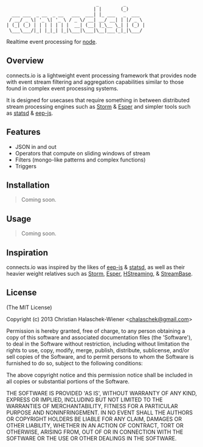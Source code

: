                                      _         _       
                                    | |       (_)      
      ___ ___  _ __  _ __   ___  ___| |_ ___   _  ___  
     / __/ _ \| '_ \| '_ \ / _ \/ __| __/ __| | |/ _ \ 
    | (_| (_) | | | | | | |  __| (__| |_\__ \_| | (_) |
     \___\___/|_| |_|_| |_|\___|\___|\__|___(_|_|\___/ 
                                                    

Realtime event processing for [node](http://nodejs.org).

## Overview

connects.io is a lightweight event processing framework that provides node with event stream filtering and aggregation capabilities similar to those found in complex event processing systems.

It is designed for usecases that require something in between distributed stream processing engines such as [Storm](https://github.com/nathanmarz/storm) & [Esper](http://esper.codehaus.org/) and simpler tools such as [statsd](https://github.com/etsy/statsd/) & [eep-js](https://github.com/darach/eep-js).

## Features
- JSON in and out
- Operators that compute on sliding windows of stream
- Filters (mongo-like patterns and complex functions)
- Triggers

## Installation

> Coming soon.

## Usage

> Coming soon.

## Inspiration

connects.io was inspired by the likes of [eep-js](https://github.com/darach/eep-js) & [statsd](https://github.com/etsy/statsd/), as well as their heavier weight relatives such as [Storm](https://github.com/nathanmarz/storm), [Esper](http://esper.codehaus.org/), [HStreaming](http://www.hstreaming.com/), & [StreamBase](http://www.streambase.com/).

## License

(The MIT License)

Copyright (c) 2013 Christian Halaschek-Wiener &lt;chalaschek@gmail.com&gt;

Permission is hereby granted, free of charge, to any person obtaining
a copy of this software and associated documentation files (the
'Software'), to deal in the Software without restriction, including
without limitation the rights to use, copy, modify, merge, publish,
distribute, sublicense, and/or sell copies of the Software, and to
permit persons to whom the Software is furnished to do so, subject to
the following conditions:

The above copyright notice and this permission notice shall be
included in all copies or substantial portions of the Software.

THE SOFTWARE IS PROVIDED 'AS IS', WITHOUT WARRANTY OF ANY KIND,
EXPRESS OR IMPLIED, INCLUDING BUT NOT LIMITED TO THE WARRANTIES OF
MERCHANTABILITY, FITNESS FOR A PARTICULAR PURPOSE AND NONINFRINGEMENT.
IN NO EVENT SHALL THE AUTHORS OR COPYRIGHT HOLDERS BE LIABLE FOR ANY
CLAIM, DAMAGES OR OTHER LIABILITY, WHETHER IN AN ACTION OF CONTRACT,
TORT OR OTHERWISE, ARISING FROM, OUT OF OR IN CONNECTION WITH THE
SOFTWARE OR THE USE OR OTHER DEALINGS IN THE SOFTWARE.